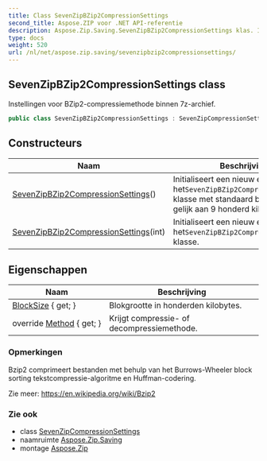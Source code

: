 ```yaml
---
title: Class SevenZipBZip2CompressionSettings
second_title: Aspose.ZIP voor .NET API-referentie
description: Aspose.Zip.Saving.SevenZipBZip2CompressionSettings klas. Instellingen voor BZip2compressiemethode binnen 7zarchief.
type: docs
weight: 520
url: /nl/net/aspose.zip.saving/sevenzipbzip2compressionsettings/
---
```

## SevenZipBZip2CompressionSettings class

Instellingen voor BZip2-compressiemethode binnen 7z-archief.

```csharp
public class SevenZipBZip2CompressionSettings : SevenZipCompressionSettings
```

## Constructeurs

| Naam | Beschrijving |
| --- | --- |
| [SevenZipBZip2CompressionSettings](sevenzipbzip2compressionsettings/#constructor)() | Initialiseert een nieuw exemplaar van het`SevenZipBZip2CompressionSettings` klasse met standaard blokgrootte, gelijk aan 9 honderd kilobytes. |
| [SevenZipBZip2CompressionSettings](sevenzipbzip2compressionsettings/#constructor_1)(int) | Initialiseert een nieuw exemplaar van het`SevenZipBZip2CompressionSettings` klasse. |

## Eigenschappen

| Naam | Beschrijving |
| --- | --- |
| [BlockSize](../../aspose.zip.saving/sevenzipbzip2compressionsettings/blocksize/) { get; } | Blokgrootte in honderden kilobytes. |
| override [Method](../../aspose.zip.saving/sevenzipbzip2compressionsettings/method/) { get; } | Krijgt compressie- of decompressiemethode. |

### Opmerkingen

Bzip2 comprimeert bestanden met behulp van het Burrows-Wheeler block sorting tekstcompressie-algoritme en Huffman-codering.

Zie meer: https://en.wikipedia.org/wiki/Bzip2

### Zie ook

* class [SevenZipCompressionSettings](../sevenzipcompressionsettings/)
* naamruimte [Aspose.Zip.Saving](../../aspose.zip.saving/)
* montage [Aspose.Zip](../../)


